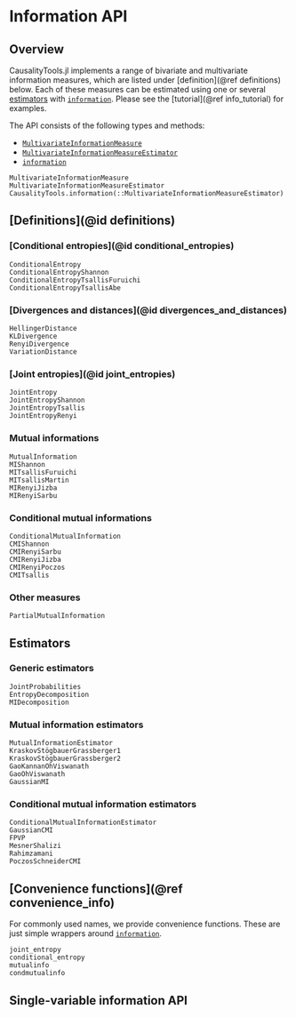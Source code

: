 # Information API

## Overview

CausalityTools.jl implements a range of bivariate and multivariate information measures,
which are listed under [definition](@ref definitions) below. Each of these measures
can be estimated using one or several [estimators](@ref) with [`information`](@ref).
Please see the [tutorial](@ref info_tutorial) for examples.

The API consists of the following types and methods:
- [`MultivariateInformationMeasure`](@ref)
- [`MultivariateInformationMeasureEstimator`](@ref)
- [`information`](@ref)

```@docs
MultivariateInformationMeasure
MultivariateInformationMeasureEstimator
CausalityTools.information(::MultivariateInformationMeasureEstimator)
```

## [Definitions](@id definitions)


### [Conditional entropies](@id conditional_entropies)

```@docs
ConditionalEntropy
ConditionalEntropyShannon
ConditionalEntropyTsallisFuruichi
ConditionalEntropyTsallisAbe
```

### [Divergences and distances](@id divergences_and_distances)

```@docs
HellingerDistance
KLDivergence
RenyiDivergence
VariationDistance
```

### [Joint entropies](@id joint_entropies)

```@docs
JointEntropy
JointEntropyShannon
JointEntropyTsallis
JointEntropyRenyi
```

### Mutual informations

```@docs
MutualInformation
MIShannon
MITsallisFuruichi
MITsallisMartin
MIRenyiJizba
MIRenyiSarbu
```

### Conditional mutual informations

```@docs
ConditionalMutualInformation
CMIShannon
CMIRenyiSarbu
CMIRenyiJizba
CMIRenyiPoczos
CMITsallis
```

### Other measures

```@docs
PartialMutualInformation
```

## Estimators

### Generic estimators

```@docs
JointProbabilities
EntropyDecomposition
MIDecomposition
```

### Mutual information estimators

```@docs
MutualInformationEstimator
KraskovStögbauerGrassberger1
KraskovStögbauerGrassberger2
GaoKannanOhViswanath
GaoOhViswanath
GaussianMI
```


### Conditional mutual information estimators

```@docs
ConditionalMutualInformationEstimator
GaussianCMI
FPVP
MesnerShalizi
Rahimzamani
PoczosSchneiderCMI
```


## [Convenience functions](@ref convenience_info)

For commonly used names, we provide convenience functions. These are just simple 
wrappers around [`information`](@ref).

```@docs
joint_entropy
conditional_entropy
mutualinfo
condmutualinfo
```

## Single-variable information API

```@docs

```

